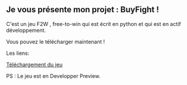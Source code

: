 ## Je vous présente mon projet : BuyFight !

C'est un jeu F2W , free-to-win qui est écrit en python et qui est en actif développement.

Vous pouvez le télécharger maintenant !

Les liens:

[Téléchargement du jeu](https://github.com/Rix565/Site-web/releases/download/0.0.1/game.zip)

PS : Le jeu est en Developper Preview.
